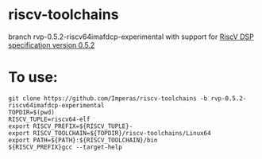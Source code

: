 # riscv-toolchains
branch rvp-0.5.2-riscv64imafdcp-experimental with support for [RiscV DSP specification version 0.5.2](https://github.com/riscv/riscv-p-spec/blob/master/P-ext-proposal.pdf)

# To use: 
```
git clone https://github.com/Imperas/riscv-toolchains -b rvp-0.5.2-riscv64imafdcp-experimental
TOPDIR=$(pwd)
RISCV_TUPLE=riscv64-elf
export RISCV_PREFIX=${RISCV_TUPLE}-
export RISCV_TOOLCHAIN=${TOPDIR}/riscv-toolchains/Linux64
export PATH=${PATH}:${RISCV_TOOLCHAIN}/bin
${RISCV_PREFIX}gcc --target-help
